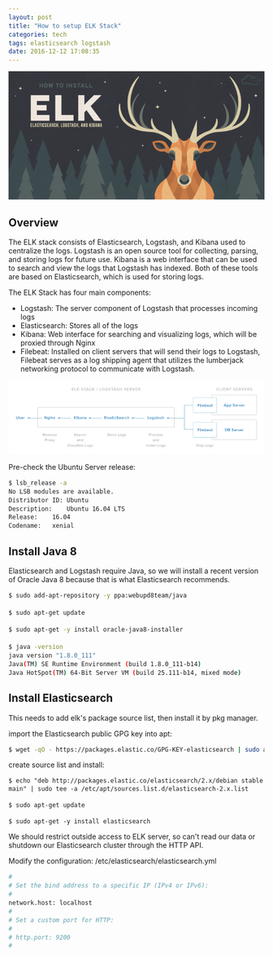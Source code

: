 ```yaml
---
layout: post
title: "How to setup ELK Stack"
categories: tech
tags: elasticsearch logstash
date: 2016-12-12 17:08:35
---
```


![ELK](/img/elk.png)

## Overview

The ELK stack consists of Elasticsearch, Logstash, and Kibana used to centralize the logs.
Logstash is an open source tool for collecting, parsing, and storing logs for future use.
Kibana is a web interface that can be used to search and view the logs that Logstash has indexed.
Both of these tools are based on Elasticsearch, which is used for storing logs.

The ELK Stack has four main components:

* Logstash: The server component of Logstash that processes incoming logs
* Elasticsearch: Stores all of the logs
* Kibana: Web interface for searching and visualizing logs, which will be proxied through Nginx
* Filebeat: Installed on client servers that will send their logs to Logstash,
  Filebeat serves as a log shipping agent that utilizes the lumberjack networking protocol to communicate with Logstash.

![ELK infra](/img/elk-infrastructure.png)

Pre-check the Ubuntu Server release:

```bash
$ lsb_release -a
No LSB modules are available.
Distributor ID:	Ubuntu
Description:	Ubuntu 16.04 LTS
Release:	16.04
Codename:	xenial
```

## Install Java 8

Elasticsearch and Logstash require Java, so we will install a recent version of Oracle Java 8 because that is what Elasticsearch recommends.

```bash
$ sudo add-apt-repository -y ppa:webupd8team/java

$ sudo apt-get update

$ sudo apt-get -y install oracle-java8-installer

$ java -version
java version "1.8.0_111"
Java(TM) SE Runtime Environment (build 1.8.0_111-b14)
Java HotSpot(TM) 64-Bit Server VM (build 25.111-b14, mixed mode)
```

## Install Elasticsearch

This needs to add elk's package source list, then install it by pkg manager.

import the Elasticsearch public GPG key into apt:

```bash
$ wget -qO - https://packages.elastic.co/GPG-KEY-elasticsearch | sudo apt-key add -
```

create source list and install:

```
$ echo "deb http://packages.elastic.co/elasticsearch/2.x/debian stable main" | sudo tee -a /etc/apt/sources.list.d/elasticsearch-2.x.list

$ sudo apt-get update

$ sudo apt-get -y install elasticsearch
```

We should restrict outside access to ELK server, so can't read our data or shutdown our Elasticsearch cluster through the HTTP API.

Modify the configuration: /etc/elasticsearch/elasticsearch.yml

```bash
#
# Set the bind address to a specific IP (IPv4 or IPv6):
#
network.host: localhost
#
# Set a custom port for HTTP:
#
# http.port: 9200
#
```